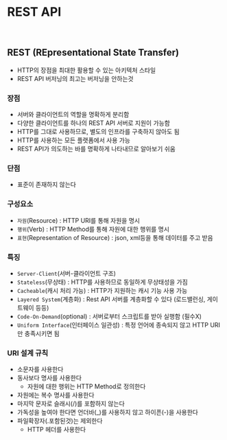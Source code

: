 # REST API

<br>

## REST (REpresentational State Transfer)

- HTTP의 장점을 최대한 활용할 수 있는 아키텍처 스타일
- REST API 버저닝의 최고는 버저닝을 안하는것

### 장점 

- 서버와 클라이언트의 역할을 명확하게 분리함
- 다양한 클라이언트를 하나의 REST API 서버로 지원이 가능함
- HTTP를 그대로 사용하므로, 별도의 인프라를 구축하지 않아도 됨
- HTTP를 사용하는 모든 플랫폼에서 사용 가능
- REST API가 의도하는 바를 명확하게 나타내므로 알아보기 쉬움

### 단점

- 표준이 존재하지 않는다

### 구성요소

- `자원`(Resource) : HTTP URI를 통해 자원을 명시
- `행위`(Verb) : HTTP Method를 통해 자원에 대한 행위를 명시
- `표현`(Representation of Resource) : json, xml등을 통해 데이터를 주고 받음

### 특징

- `Server-Client`(서버-클라이언트 구조)
- `Stateless`(무상태) : HTTP를 사용하므로 동일하게 무상태성을 가짐
- `Cacheable`(캐시 처리 가능) : HTTP가 지원하는 캐시 기능 사용 가능
- `Layered System`(계층화) : Rest API 서버를 계층화할 수 있다 (로드밸런싱, 게이트웨이 등등) 
- `Code-On-Demand`(optional) : 서버로부터 스크립트를 받아 실행함 (필수X)
- `Uniform Interface`(인터페이스 일관성) : 특정 언어에 종속되지 않고 HTTP URI만 충족시키면 됨

### URI 설계 규칙

- 소문자를 사용한다
- 동사보다 명사를 사용한다
    - 자원에 대한 행위는 HTTP Method로 정의한다
- 자원에는 복수 명사를 사용한다
- 마지막 문자로 슬래시(/)를 포함하지 않는다
- 가독성을 높여야 한다면 언더바(_)를 사용하지 않고 하이픈(-)을 사용한다
- 파일확장자(.포함된것)는 제외한다
    - HTTP 헤더를 사용한다

<br>